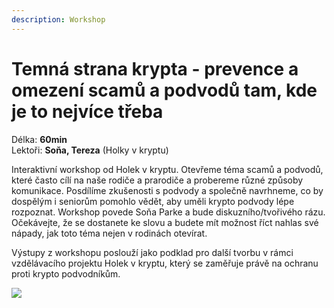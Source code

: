 ```yaml
---
description: Workshop
---
```


# Temná strana krypta - prevence a omezení scamů a podvodů tam, kde je to nejvíce třeba

Délka: **60min**\
Lektoři: **Soňa, Tereza** (Holky v kryptu)

Interaktivní workshop od Holek v kryptu. Otevřeme téma scamů a podvodů, které často cílí na naše rodiče a prarodiče a probereme různé způsoby komunikace. Posdílíme zkušenosti s podvody a společně navrhneme, co by dospělým i seniorům pomohlo vědět, aby uměli krypto podvody lépe rozpoznat. Workshop povede Soňa Parke a bude diskuzního/tvořivého rázu. Očekávejte, že se dostanete ke slovu a budete mít možnost říct nahlas své nápady, jak toto téma nejen v rodinách otevírat.

Výstupy z workshopu poslouží jako podklad pro další tvorbu v rámci vzdělávacího projektu Holek v kryptu, který se zaměřuje právě na ochranu proti krypto podvodníkům.

![](../../../../.gitbook/assets/darth-vader.png)
